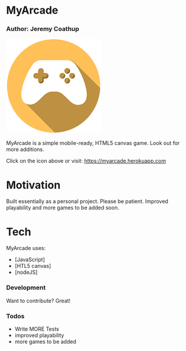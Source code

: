 # MyArcade
### Author: Jeremy Coathup

[![N|Solid](images/icon256.png)](https://myarcade.herokuapp.com)

MyArcade is a simple mobile-ready, HTML5 canvas game. Look out for more additions.

Click on the icon above or visit: https://myarcade.herokuapp.com

# Motivation

Built essentially as a personal project. Please be patient. Improved playability and more games to be added soon.

# Tech

MyArcade uses:

* [JavaScript]
* [HTL5 canvas]
* [nodeJS]

### Development

Want to contribute? Great!

### Todos

 - Write MORE Tests
 - improved playability
 - more games to be added
